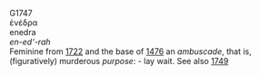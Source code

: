 <body>
  <p>G1747<br>  ἐνέδρα  <br> enedra  <br><i>en-ed‘-rah </i><br>Feminine from <a href="g1722.htm">1722</a> and the base of <a href="g1476.htm">1476</a>  an <i>ambuscade</i>, that is, (figuratively) murderous <i>purpose</i>: - lay wait. See also <a href="g1749.htm">1749</a> <br></p>
 </body>